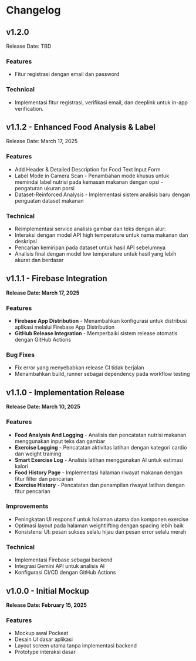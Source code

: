 # Changelog
## v1.2.0
Release Date: TBD
### Features
- Fitur registrasi dengan email dan password
### Technical
- Implementasi fitur registrasi, verifikasi email, dan deeplink untuk in-app verification.
## v1.1.2 - Enhanced Food Analysis & Label
Release Date: March 17, 2025
### Features
- Add Header & Detailed Description for Food Text Input Form
- Label Mode in Camera Scan - Penambahan mode khusus untuk memindai label nutrisi pada kemasan makanan dengan opsi - pengaturan ukuran porsi
- Dataset-Reinforced Analysis - Implementasi sistem analisis baru dengan penguatan dataset makanan

### Technical
- Reimplementasi service analisis gambar dan teks dengan alur:
- Interaksi dengan model API high temperature untuk nama makanan dan deskripsi
- Pencarian kemiripan pada dataset untuk hasil API sebelumnya
- Analisis final dengan model low temperature untuk hasil yang lebih akurat dan berdasar

## v1.1.1 - Firebase Integration
**Release Date: March 17, 2025**

### Features
- **Firebase App Distribution** - Menambahkan konfigurasi untuk distribusi aplikasi melalui Firebase App Distribution
- **GitHub Release Integration** - Memperbaiki sistem release otomatis dengan GitHub Actions

### Bug Fixes
- Fix error yang menyebabkan release CI tidak berjalan
- Menambahkan build_runner sebagai dependency pada workflow testing

## v1.1.0 - Implementation Release
**Release Date: March 10, 2025**

### Features
- **Food Analysis And Logging** - Analisis dan pencatatan nutrisi makanan menggunakan input teks dan gambar
- **Exercise Logging** - Pencatatan aktivitas latihan dengan kategori cardio dan weight training
- **Smart Exercise Log** - Analisis latihan menggunakan AI untuk estimasi kalori
- **Food History Page** - Implementasi halaman riwayat makanan dengan fitur filter dan pencarian
- **Exercise History** - Pencatatan dan penampilan riwayat latihan dengan fitur pencarian

### Improvements
- Peningkatan UI responsif untuk halaman utama dan komponen exercise
- Optimasi layout pada halaman weightlifting dengan spacing lebih baik
- Konsistensi UI: pesan sukses selalu hijau dan pesan error selalu merah

### Technical
- Implementasi Firebase sebagai backend
- Integrasi Gemini API untuk analisis AI
- Konfigurasi CI/CD dengan GitHub Actions

## v1.0.0 - Initial Mockup
**Release Date: February 15, 2025**

### Features
- Mockup awal Pockeat
- Desain UI dasar aplikasi
- Layout screen utama tanpa implementasi backend
- Prototype interaksi dasar
